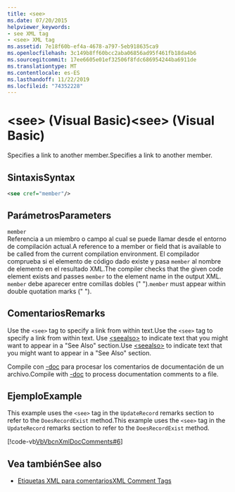 ```yaml
---
title: <see>
ms.date: 07/20/2015
helpviewer_keywords:
- see XML tag
- <see> XML tag
ms.assetid: 7e18f60b-ef4a-4678-a797-5eb918635ca9
ms.openlocfilehash: 3c149b8ff60bcc2aba06856ad95f461fb18da4b6
ms.sourcegitcommit: 17ee6605e01ef32506f8fdc686954244ba6911de
ms.translationtype: MT
ms.contentlocale: es-ES
ms.lasthandoff: 11/22/2019
ms.locfileid: "74352228"
---
```

# <a name="see-visual-basic"></a><span data-ttu-id="32610-101">\<see> (Visual Basic)</span><span class="sxs-lookup"><span data-stu-id="32610-101">\<see> (Visual Basic)</span></span>
<span data-ttu-id="32610-102">Specifies a link to another member.</span><span class="sxs-lookup"><span data-stu-id="32610-102">Specifies a link to another member.</span></span>  
  
## <a name="syntax"></a><span data-ttu-id="32610-103">Sintaxis</span><span class="sxs-lookup"><span data-stu-id="32610-103">Syntax</span></span>  
  
```xml  
<see cref="member"/>  
```  
  
## <a name="parameters"></a><span data-ttu-id="32610-104">Parámetros</span><span class="sxs-lookup"><span data-stu-id="32610-104">Parameters</span></span>  
 `member`  
 <span data-ttu-id="32610-105">Referencia a un miembro o campo al cual se puede llamar desde el entorno de compilación actual.</span><span class="sxs-lookup"><span data-stu-id="32610-105">A reference to a member or field that is available to be called from the current compilation environment.</span></span> <span data-ttu-id="32610-106">El compilador comprueba si el elemento de código dado existe y pasa `member` al nombre de elemento en el resultado XML.</span><span class="sxs-lookup"><span data-stu-id="32610-106">The compiler checks that the given code element exists and passes `member` to the element name in the output XML.</span></span> <span data-ttu-id="32610-107">`member` debe aparecer entre comillas dobles (" ").</span><span class="sxs-lookup"><span data-stu-id="32610-107">`member` must appear within double quotation marks (" ").</span></span>  
  
## <a name="remarks"></a><span data-ttu-id="32610-108">Comentarios</span><span class="sxs-lookup"><span data-stu-id="32610-108">Remarks</span></span>  
 <span data-ttu-id="32610-109">Use the `<see>` tag to specify a link from within text.</span><span class="sxs-lookup"><span data-stu-id="32610-109">Use the `<see>` tag to specify a link from within text.</span></span> <span data-ttu-id="32610-110">Use [\<seealso>](../../../visual-basic/language-reference/xmldoc/seealso.md) to indicate text that you might want to appear in a "See Also" section.</span><span class="sxs-lookup"><span data-stu-id="32610-110">Use [\<seealso>](../../../visual-basic/language-reference/xmldoc/seealso.md) to indicate text that you might want to appear in a "See Also" section.</span></span>  
  
 <span data-ttu-id="32610-111">Compile con [-doc](../../../visual-basic/reference/command-line-compiler/doc.md) para procesar los comentarios de documentación de un archivo.</span><span class="sxs-lookup"><span data-stu-id="32610-111">Compile with [-doc](../../../visual-basic/reference/command-line-compiler/doc.md) to process documentation comments to a file.</span></span>  
  
## <a name="example"></a><span data-ttu-id="32610-112">Ejemplo</span><span class="sxs-lookup"><span data-stu-id="32610-112">Example</span></span>  
 <span data-ttu-id="32610-113">This example uses the `<see>` tag in the `UpdateRecord` remarks section to refer to the `DoesRecordExist` method.</span><span class="sxs-lookup"><span data-stu-id="32610-113">This example uses the `<see>` tag in the `UpdateRecord` remarks section to refer to the `DoesRecordExist` method.</span></span>  
  
 [!code-vb[VbVbcnXmlDocComments#6](~/samples/snippets/visualbasic/VS_Snippets_VBCSharp/VbVbcnXmlDocComments/VB/Class1.vb#6)]  
  
## <a name="see-also"></a><span data-ttu-id="32610-114">Vea también</span><span class="sxs-lookup"><span data-stu-id="32610-114">See also</span></span>

- [<span data-ttu-id="32610-115">Etiquetas XML para comentarios</span><span class="sxs-lookup"><span data-stu-id="32610-115">XML Comment Tags</span></span>](../../../visual-basic/language-reference/xmldoc/index.md)
